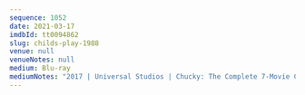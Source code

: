 ```yaml
---
sequence: 1052
date: 2021-03-17
imdbId: tt0094862
slug: childs-play-1988
venue: null
venueNotes: null
medium: Blu-ray
mediumNotes: "2017 | Universal Studios | Chucky: The Complete 7-Movie Collection"
---
```

